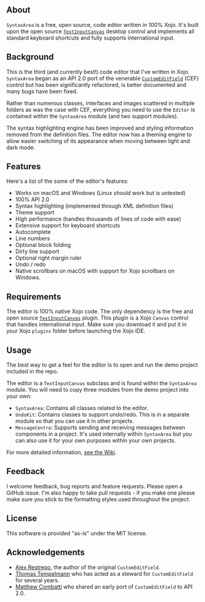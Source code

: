 ## About
`SyntaxArea` is a free, open source, code editor written in 100% Xojo. It's built upon the open source [`TextInputCanvas`][tic] desktop control and implements all standard keyboard shortcuts and fully supports international input.

## Background
This is the third (and currently best!) code editor that I've written in Xojo. `SyntaxArea` began as an API 2.0 port of the venerable [`CustomEditField`][cef] (CEF) control but has been significantly refactored, is better documented and many bugs have been fixed.

Rather than numerous classes, interfaces and images scattered in multiple folders as was the case with CEF, everything you need to use the `Editor` is contained within the `SyntaxArea` module (and two support modules).

The syntax highlighting engine has been improved and styling information removed from the definition files. The editor now has a theming engine to allow easier switching of its appearance when moving between light and dark mode.

## Features
Here's a list of the some of the editor's features:
- Works on macOS and Windows (Linux _should_ work but is untested)
- 100% API 2.0
- Syntax highlighting (implemented through XML definition files)
- Theme support
- High performance (handles thousands of lines of code with ease)
- Extensive support for keyboard shortcuts
- Autocomplete
- Line numbers
- Optional block folding
- Dirty line support
- Optional right margin ruler
- Undo / redo
- Native scrollbars on macOS with support for Xojo scrollbars on Windows.

## Requirements
The editor is 100% native Xojo code. The only dependency is the free and open source [`TextInputCanvas`][tic] plugin. This plugin is a Xojo `Canvas` control that handles international input. Make sure you download it and put it in your Xojo `plugins` folder before launching the Xojo IDE.

## Usage
The best way to get a feel for the editor is to open and run the demo project included in the repo.

The editor is a `TextInputCanvas` subclass and is found within the `SyntaxArea` module. You will need to copy three modules from the demo project into your own:
- `SyntaxArea`: Contains all classes related to the editor.
- `UndoKit`: Contains classes to support undo/redo. This is in a separate module so that you can use it in other projects.
- `MessageCentre`: Supports sending and receiving messages between components in a project. It's used internally within `SyntaxArea` but you can also use it for your own purposes within your own projects.

For more detailed information, [see the Wiki][wiki].

## Feedback
I welcome feedback, bug reports and feature requests. Please open a GitHub issue. I'm also happy to take pull requests - if you make one please make sure you stick to the formatting styles used throughout the project.

## License
This software is provided "as-is" under the MIT license.

## Acknowledgements
- [Alex Restrepo][alexr], the author of the original `CustomEditField`.
- [Thomas Tempelmann][thomast] who has acted as a steward for `CustomEditField` for several years.
- [Matthew Combatti][matthewc] who shared an early port of `CustomEditField` to API 2.0.

[tic]: https://einhugur.com/Html/opensource.html 
[cef]: https://github.com/tempelmann/custom-editfield
[alexr]: https://github.com/alexrestrepo
[thomast]: https://www.tempel.org
[matthewc]: https://github.com/simulanics
[wiki]: https://github.com/gkjpettet/SyntaxArea/wiki